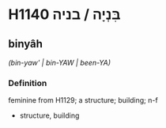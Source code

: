# H1140 בִּנְיָה / בניה

## binyâh

_(bin-yaw' | bin-YAW | been-YA)_

### Definition

feminine from H1129; a structure; building; n-f

- structure, building
